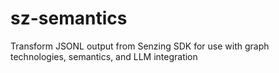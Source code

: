 # sz-semantics
Transform JSONL output from Senzing SDK for use with graph technologies, semantics, and LLM integration
